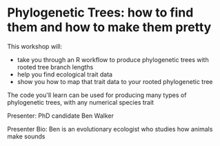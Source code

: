 # Phylogenetic Trees: how to find them and how to make them pretty

This workshop will:
- take you through an R workflow to produce phylogenetic trees with rooted tree branch lengths
- help you find ecological trait data
- show you how to map that trait data to your rooted phylogenetic tree

The code you'll learn can be used for producing many types of phylogenetic trees,  with any numerical species trait

Presenter: PhD candidate Ben Walker

Presenter Bio: Ben is an evolutionary ecologist who studies how animals make sounds 
